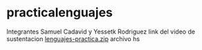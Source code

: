 # practicalenguajes
Integrantes Samuel Cadavid y Yessetk Rodriguez 
link del video de sustentacion 
[lenguajes-practica.zip](https://github.com/yessetkr21/practicalenguajes/files/13384626/lenguajes-practica.zip) archivo hs

